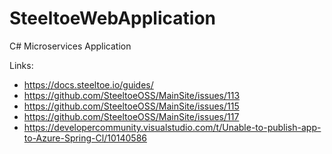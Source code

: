 # SteeltoeWebApplication
C# Microservices Application


Links:
* https://docs.steeltoe.io/guides/
* https://github.com/SteeltoeOSS/MainSite/issues/113
* https://github.com/SteeltoeOSS/MainSite/issues/115
* https://github.com/SteeltoeOSS/MainSite/issues/117
* https://developercommunity.visualstudio.com/t/Unable-to-publish-app-to-Azure-Spring-Cl/10140586

